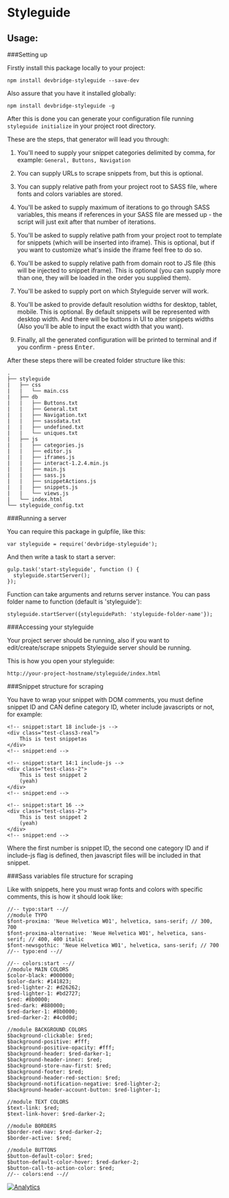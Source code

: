 Styleguide
===
Usage:
---

###Setting up

Firstly install this package locally to your project:
```
npm install devbridge-styleguide --save-dev
```

Also assure that you have it installed globally:
```
npm install devbridge-styleguide -g
```

After this is done you can generate your configuration file running `styleguide initialize` in your project root directory.

These are the steps, that generator will lead you through:

1. You'll need to supply your snippet categories delimited by comma, for example:
  ```General, Buttons, Navigation```

2. You can supply URLs to scrape snippets from, but this is optional.

3. You can supply relative path from your project root to SASS file, where fonts and colors variables are stored.

4. You'll be asked to supply maximum of iterations to go through SASS variables, this means if references in your SASS file are messed up - the script will just exit after that number of iterations.

5. You'll be asked to supply relative path from your project root to template for snippets (which will be inserted into iframe). This is optional, but if you want to customize what's inside the iframe feel free to do so.

6. You'll be asked to supply relative path from domain root to JS file (this will be injected to snippet iframe). This is optional (you can supply more than one, they will be loaded in the order you supplied them).

7. You'll be asked to supply port on which Styleguide server will work.

8. You'll be asked to provide default resolution widths for desktop, tablet, mobile. This is optional. By default snippets will be represented with desktop width. And there will be buttons in UI to alter snippets widths (Also you'll be able to input the exact width that you want).

9. Finally, all the generated configuration will be printed to terminal and if you confirm - press <kbd>Enter</kbd>.

After these steps there will be created folder structure like this:
```
.
├── styleguide
|   ├── css
|   |   └── main.css
|   ├── db
|   |   ├── Buttons.txt
|   |   ├── General.txt
|   |   ├── Navigation.txt
|   |   ├── sassdata.txt
|   |   ├── undefined.txt
|   |   └── uniques.txt
|   ├── js
|   |   ├── categories.js
|   |   ├── editor.js
|   |   ├── iframes.js
|   |   ├── interact-1.2.4.min.js
|   |   ├── main.js
|   |   ├── sass.js
|   |   ├── snippetActions.js
|   |   ├── snippets.js
|   |   └── views.js
|   └── index.html
└── styleguide_config.txt
```

###Running a server

You can require this package in gulpfile, like this:

```
var styleguide = require('devbridge-styleguide');
```

And then write a task to start a server:

```
gulp.task('start-styleguide', function () {
  styleguide.startServer();
});
```

Function can take arguments and returns server instance.
You can pass folder name to function (default is 'styleguide'):

```
styleguide.startServer({styleguidePath: 'styleguide-folder-name'});
```


###Accessing your styleguide

Your project server should be running, also if you want to edit/create/scrape snippets Styleguide server should be running.

This is how you open your styleguide:

```
http://your-project-hostname/styleguide/index.html
```

###Snippet structure for scraping

You have to wrap your snippet with DOM comments, you must define snippet ID and CAN define category ID, wheter include javascripts or not, for example:

```
<!-- snippet:start 18 include-js -->
<div class="test-class3-real">
    This is test snippetas
</div>
<!-- snippet:end -->

<!-- snippet:start 14:1 include-js -->
<div class="test-class-2">
    This is test snippet 2
    (yeah)
</div>
<!-- snippet:end -->

<!-- snippet:start 16 -->
<div class="test-class-2">
    This is test snippet 2
    (yeah)
</div>
<!-- snippet:end -->
```

Where the first number is snippet ID, the second one category ID and if include-js flag is defined, then javascript files will be included in that snippet.


###Sass variables file structure for scraping

Like with snippets, here you must wrap fonts and colors with specific comments, this is how it should look like:
```
//-- typo:start --//
//module TYPO
$font-proxima: 'Neue Helvetica W01', helvetica, sans-serif; // 300, 700
$font-proxima-alternative: 'Neue Helvetica W01', helvetica, sans-serif; // 400, 400 italic
$font-newsgothic: 'Neue Helvetica W01', helvetica, sans-serif; // 700
//-- typo:end --//

//-- colors:start --//
//module MAIN COLORS
$color-black: #000000;
$color-dark: #141823;
$red-lighter-2: #d26262;
$red-lighter-1: #bd2727;
$red: #8b0000;
$red-dark: #880000;
$red-darker-1: #8b0000;
$red-darker-2: #4c0d0d;

//module BACKGROUND COLORS
$background-clickable: $red;
$background-positive: #fff;
$background-positive-opacity: #fff;
$background-header: $red-darker-1;
$background-header-inner: $red;
$background-store-nav-first: $red;
$background-footer: $red;
$background-header-red-section: $red;
$background-notification-negative: $red-lighter-2;
$background-header-account-button: $red-lighter-1;

//module TEXT COLORS
$text-link: $red;
$text-link-hover: $red-darker-2;

//module BORDERS
$border-red-nav: $red-darker-2;
$border-active: $red;

//module BUTTONS
$button-default-color: $red;
$button-default-color-hover: $red-darker-2;
$button-call-to-action-color: $red;
//-- colors:end --//
```


[![Analytics](https://ga-beacon.appspot.com/UA-73039601-2/Styleguide/readme)](https://github.com/igrigorik/ga-beacon)
